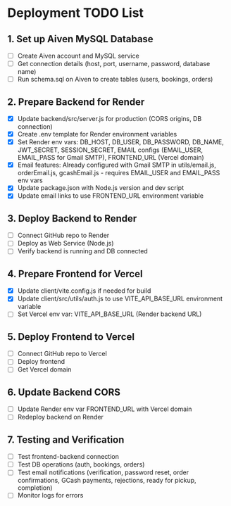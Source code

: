 # Deployment TODO List

## 1. Set up Aiven MySQL Database
- [ ] Create Aiven account and MySQL service
- [ ] Get connection details (host, port, username, password, database name)
- [ ] Run schema.sql on Aiven to create tables (users, bookings, orders)

## 2. Prepare Backend for Render
- [x] Update backend/src/server.js for production (CORS origins, DB connection)
- [x] Create .env template for Render environment variables
- [x] Set Render env vars: DB_HOST, DB_USER, DB_PASSWORD, DB_NAME, JWT_SECRET, SESSION_SECRET, EMAIL configs (EMAIL_USER, EMAIL_PASS for Gmail SMTP), FRONTEND_URL (Vercel domain)
- [x] Email features: Already configured with Gmail SMTP in utils/email.js, orderEmail.js, gcashEmail.js - requires EMAIL_USER and EMAIL_PASS env vars
- [x] Update package.json with Node.js version and dev script
- [x] Update email links to use FRONTEND_URL environment variable

## 3. Deploy Backend to Render
- [ ] Connect GitHub repo to Render
- [ ] Deploy as Web Service (Node.js)
- [ ] Verify backend is running and DB connected

## 4. Prepare Frontend for Vercel
- [x] Update client/vite.config.js if needed for build
- [x] Update client/src/utils/auth.js to use VITE_API_BASE_URL environment variable
- [ ] Set Vercel env var: VITE_API_BASE_URL (Render backend URL)

## 5. Deploy Frontend to Vercel
- [ ] Connect GitHub repo to Vercel
- [ ] Deploy frontend
- [ ] Get Vercel domain

## 6. Update Backend CORS
- [ ] Update Render env var FRONTEND_URL with Vercel domain
- [ ] Redeploy backend on Render

## 7. Testing and Verification
- [ ] Test frontend-backend connection
- [ ] Test DB operations (auth, bookings, orders)
- [ ] Test email notifications (verification, password reset, order confirmations, GCash payments, rejections, ready for pickup, completion)
- [ ] Monitor logs for errors
